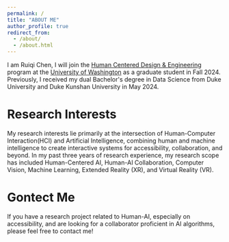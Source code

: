 ```yaml
---
permalink: /
title: "ABOUT ME"
author_profile: true
redirect_from: 
  - /about/
  - /about.html
---
```


I am Ruiqi Chen, I will join the [Human Centered Design & Engineering](https://www.hcde.washington.edu/) program at the [University of Washington](https://www.washington.edu/) as a graduate student in Fall 2024. Previously, I received my dual Bachelor's degree in Data Science from Duke University and Duke Kunshan University in May 2024.

Research Interests
======
My research interests lie primarily at the intersection of Human-Computer Interaction(HCI) and Artificial Intelligence, combining human and machine intelligence to create interactive systems for accessibility, collaboration, and beyond. In my past three years of research experience, my research scope has included Human-Centered AI, Human-AI Collaboration, Computer Vision, Machine Learning, Extended Reality (XR), and Virtual Reality (VR).


Gontect Me
======
If you have a research project related to Human-AI, especially on accessibility, and are looking for a collaborator proficient in AI algorithms, please feel free to contact me!
